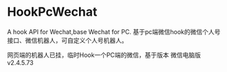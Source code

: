 # HookPcWechat
A hook API for Wechat,base Wechat for PC. 基于pc端微信hook的微信个人号接口、微信机器人，可自定义个人号机器人。

网页端的机器人已挂，临时Hook一个PC端的微信，基于版本 微信电脑版 v2.4.5.73  
